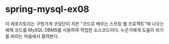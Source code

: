 # spring-mysql-ex08

이 레포지토리는 구멍가게 코딩단이 지은 "코드로 배우는 스프링 웹 프로젝트"에 나오는 예제 코드를
MySQL DBMS를 사용하여 작업한 소스코드이다.
누군가에게 도움이 되기를 바라는 마음에서 올려본다.
